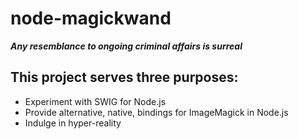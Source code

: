 # node-magickwand

***Any resemblance to ongoing criminal affairs is surreal***

## This project serves three purposes:

* Experiment with SWIG for Node.js
* Provide alternative, native, bindings for ImageMagick in Node.js
* Indulge in hyper-reality
